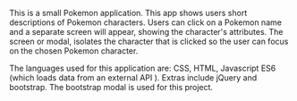 This is a small Pokemon application.  This app shows users short descriptions of
Pokemon characters.  Users can click on a Pokemon name and a separate screen will
appear, showing the character's attributes.  The screen or modal, isolates the
character that is clicked so the user can focus on the chosen Pokemon character.

The languages used for this application are: CSS, HTML, Javascript ES6 (which loads
  data from an external API ).  Extras include jQuery and bootstrap. The bootstrap
  modal is used for this project.
